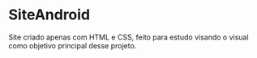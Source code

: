 # SiteAndroid
Site criado apenas com HTML e CSS, feito para estudo visando o visual como objetivo principal desse projeto.
